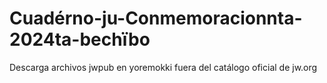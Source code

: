 # Cuadérno-ju-Conmemoracionnta-2024ta-bechïbo
Descarga archivos jwpub en yoremokki fuera del catálogo oficial de jw.org
